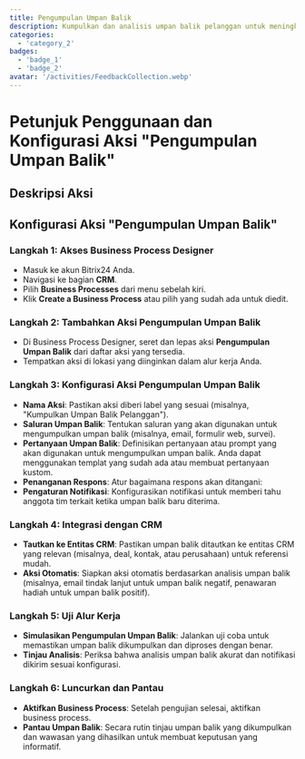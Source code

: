 ```yaml
---
title: Pengumpulan Umpan Balik
description: Kumpulkan dan analisis umpan balik pelanggan untuk meningkatkan layanan
categories: 
  - 'category_2'
badges: 
  - 'badge_1'
  - 'badge_2'
avatar: '/activities/FeedbackCollection.webp'
---
```


# Petunjuk Penggunaan dan Konfigurasi Aksi "Pengumpulan Umpan Balik"

## Deskripsi Aksi

## Konfigurasi Aksi "Pengumpulan Umpan Balik"

### Langkah 1: Akses Business Process Designer
- Masuk ke akun Bitrix24 Anda.
- Navigasi ke bagian **CRM**.
- Pilih **Business Processes** dari menu sebelah kiri.
- Klik **Create a Business Process** atau pilih yang sudah ada untuk diedit.

### Langkah 2: Tambahkan Aksi Pengumpulan Umpan Balik
- Di Business Process Designer, seret dan lepas aksi **Pengumpulan Umpan Balik** dari daftar aksi yang tersedia.
- Tempatkan aksi di lokasi yang diinginkan dalam alur kerja Anda.

### Langkah 3: Konfigurasi Aksi Pengumpulan Umpan Balik
- **Nama Aksi**: Pastikan aksi diberi label yang sesuai (misalnya, "Kumpulkan Umpan Balik Pelanggan").
- **Saluran Umpan Balik**: Tentukan saluran yang akan digunakan untuk mengumpulkan umpan balik (misalnya, email, formulir web, survei).
- **Pertanyaan Umpan Balik**: Definisikan pertanyaan atau prompt yang akan digunakan untuk mengumpulkan umpan balik. Anda dapat menggunakan templat yang sudah ada atau membuat pertanyaan kustom.
- **Penanganan Respons**: Atur bagaimana respons akan ditangani:
- **Pengaturan Notifikasi**: Konfigurasikan notifikasi untuk memberi tahu anggota tim terkait ketika umpan balik baru diterima.

### Langkah 4: Integrasi dengan CRM
- **Tautkan ke Entitas CRM**: Pastikan umpan balik ditautkan ke entitas CRM yang relevan (misalnya, deal, kontak, atau perusahaan) untuk referensi mudah.
- **Aksi Otomatis**: Siapkan aksi otomatis berdasarkan analisis umpan balik (misalnya, email tindak lanjut untuk umpan balik negatif, penawaran hadiah untuk umpan balik positif).

### Langkah 5: Uji Alur Kerja
- **Simulasikan Pengumpulan Umpan Balik**: Jalankan uji coba untuk memastikan umpan balik dikumpulkan dan diproses dengan benar.
- **Tinjau Analisis**: Periksa bahwa analisis umpan balik akurat dan notifikasi dikirim sesuai konfigurasi.

### Langkah 6: Luncurkan dan Pantau
- **Aktifkan Business Process**: Setelah pengujian selesai, aktifkan business process.
- **Pantau Umpan Balik**: Secara rutin tinjau umpan balik yang dikumpulkan dan wawasan yang dihasilkan untuk membuat keputusan yang informatif.
